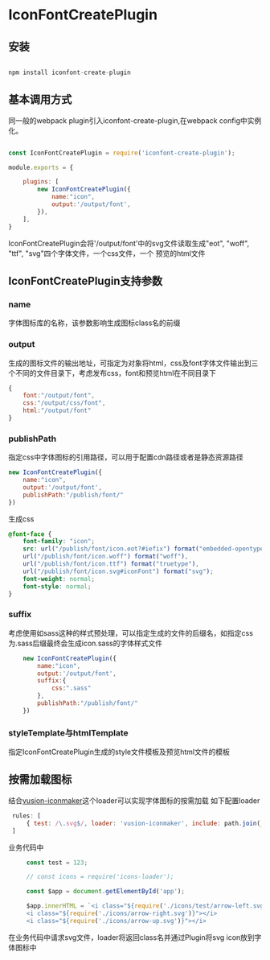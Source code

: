 # IconFontCreatePlugin

## 安装


```javascript

npm install iconfont-create-plugin

```


## 基本调用方式

同一般的webpack plugin引入iconfont-create-plugin,在webpack config中实例化。
```javascript

const IconFontCreatePlugin = require('iconfont-create-plugin');

module.exports = {

    plugins: [
        new IconFontCreatePlugin({
            name:"icon",
            output:'/output/font',
        }),
    ],
}

```
IconFontCreatePlugin会将'/output/font'中的svg文件读取生成"eot", "woff", "ttf", "svg"四个字体文件，一个css文件，一个
预览的html文件

## IconFontCreatePlugin支持参数

### name
字体图标库的名称，该参数影响生成图标class名的前缀

### output
生成的图标文件的输出地址，可指定为对象将html，css及font字体文件输出到三个不同的文件目录下，考虑发布css，font和预览html在不同目录下
```javascript
{
    font:"/output/font",
    css:"/output/css/font",
    html:"/output/font"
}
```
### publishPath
指定css中字体图标的引用路径，可以用于配置cdn路径或者是静态资源路径

```javascript
new IconFontCreatePlugin({
    name:"icon",
    output:'/output/font',
    publishPath:"/publish/font/"
})
```
生成css

```css
@font-face {
    font-family: "icon";
    src: url("/publish/font/icon.eot?#iefix") format("embedded-opentype"),
    url("/publish/font/icon.woff") format("woff"),
    url("/publish/font/icon.ttf") format("truetype"),
    url("/publish/font/icon.svg#iconFont") format("svg");
    font-weight: normal;
    font-style: normal;
}
```

### suffix
考虑使用如sass这种的样式预处理，可以指定生成的文件的后缀名，如指定css为.sass后缀最终会生成icon.sass的字体样式文件
```javascript
    new IconFontCreatePlugin({
        name:"icon",
        output:'/output/font',
        suffix:{
            css:".sass"
        },
        publishPath:"/publish/font/"
    })
```
### styleTemplate与htmlTemplate

指定IconFontCreatePlugin生成的style文件模板及预览html文件的模板


## 按需加载图标

结合[vusion-iconmaker](https://www.npmjs.com/package/vusion-iconmaker)这个loader可以实现字体图标的按需加载
如下配置loader
```javascript
 rules: [
     { test: /\.svg$/, loader: 'vusion-iconmaker', include: path.join(__dirname, 'src/icons') },
 ]
```
业务代码中

```javascript
     const test = 123;

     // const icons = require('icons-loader');

     const $app = document.getElementById('app');

     $app.innerHTML = `<i class="${require('./icons/test/arrow-left.svg')}"></i>
     <i class="${require('./icons/arrow-right.svg')}"></i>
     <i class="${require('./icons/arrow-up.svg')}"></i>
```
在业务代码中请求svg文件，loader将返回class名并通过Plugin将svg icon放到字体图标中

